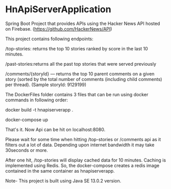 # HnApiServerApplication
Spring Boot Project that provides APIs using the Hacker News API hosted on Firebase. (https://github.com/HackerNews/API)

This project contains following endpoints:

/top-stories: returns the top 10 stories ranked by score in the last 10 minutes.

/past-stories:returns all the past top stories that were served previously

/comments/{storyId} — returns the top 10 parent comments on a given story (sorted by the total number of comments (including child comments) per thread). (Sample storyId: 9129199)


The DockerFiles folder contains 3 files that can be run using docker commands in following order:

docker build -t hnapiserverapp .

docker-compose up


That's it. Now Api can be hit on localhost:8080.

Please wait for some time when hitting /top-stories or /comments api as it filters out a lot of data. Depending upon internet bandwidth it may take 30seconds or more.

After one hit, /top-stories will display cached data for 10 minutes. Caching is implemented using Redis. So, the docker-compose creates a redis image contained in the same container as hnapiserverapp.

Note- This project is built using Java SE 13.0.2 version.

